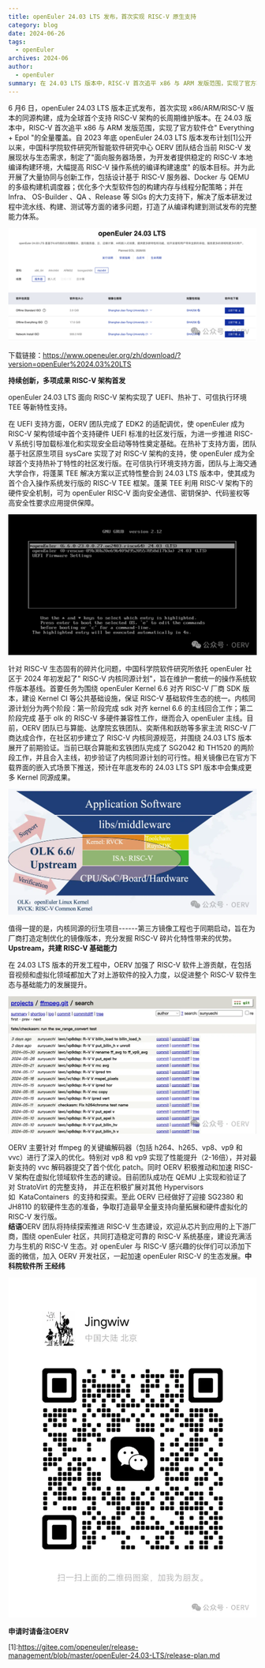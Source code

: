 ```yaml
---
title: openEuler 24.03 LTS 发布，首次实现 RISC-V 原生支持
category: blog
date: 2024-06-26
tags:
  - openEuler
archives: 2024-06
author:
  - openEuler
summary: 在 24.03 LTS 版本中，RISC-V 首次追平 x86 与 ARM 发版范围，实现了官方软件仓"Everything + Epol "的全量覆盖。
---
```



6 月6 日，openEuler 24.03 LTS 版本正式发布，首次实现 x86/ARM/RISC-V
版本的同源构建，成为全球首个支持 RISC-V 架构的长周期维护版本。在 24.03
版本中，RISC-V 首次追平 x86 与 ARM 发版范围，实现了官方软件仓"
Everything + Epol "的全量覆盖。自 2023 年底 openEuler 24.03 LTS
版本发布计划\[1\]公开以来，中国科学院软件研究所智能软件研究中心 OERV
团队结合当前 RISC-V
发展现状与生态需求，制定了"面向服务器场景，为开发者提供稳定的 RISC-V
本地编译构建环境，大幅提高 RISC-V 操作系统的编译构建速度"
的版本目标。并为此开展了大量协同与创新工作，包括设计基于 RISC-V
服务器、Docker 与 QEMU
的多级构建机调度器；优化多个大型软件包的构建内存与线程分配策略；并在
Infra、 OS-Builder 、QA 、Release 等 SIGs
的大力支持下，解决了版本研发过程中流水线、构建、测试等方面的诸多问题，打造了从编译构建到测试发布的完整能力体系。


![image2](./media/image1.png)


下载链接：https://www.openeuler.org/zh/download/?version=openEuler%2024.03%20LTS

**持续创新，多项成果 RISC-V 架构首发**

openEuler 24.03 LTS 面向 RISC-V 架构实现了 UEFI、热补丁、可信执行环境
TEE 等新特性支持。

在 UEFI 支持方面，OERV 团队完成了 EDK2 的适配调优，使 openEuler 成为
RISC-V 架构领域中首个支持硬件 UEFI 标准的社区发行版，为进一步推进 RISC-V
系统引导加载标准化和实现安全启动等特性奠定基础。在热补丁支持方面，团队基于社区原生项目
sysCare 实现了对 RISC-V 架构的支持，使 openEuler
成为全球首个支持热补丁特性的社区发行版。在可信执行环境支持方面，团队与上海交通大学合作，将蓬莱
TEE 解决方案以正式特性整合到 24.03 LTS
版本中，使其成为首个合入操作系统发行版的 RISC-V TEE 框架。蓬莱 TEE 利用
RISC-V 架构下的硬件安全机制，可为 openEuler RISC-V
面向安全通信、密钥保护、代码鉴权等高安全性要求应用提供保障。


![image2](./media/image2.webp)

针对 RISC-V
生态固有的碎片化问题，中国科学院软件研究所依托 openEuler 社区于 2024
年初发起了" RISC-V
内核同源计划"，旨在维护一套统一的操作系统软件版本基线。首要任务为围绕
openEuler Kernel 6.6 对齐 RISC-V 厂商 SDK 版本，建设 Kernel CI
等公共基础设施，保证 RISC-V
基础软件生态的统一。内核同源计划分为两个阶段：第一阶段完成 sdk 对齐
kernel 6.6 的主线回合工作；第二阶段完成 基于 olk 的 RISC-V
多硬件兼容性工作，继而合入 openEuler 主线。目前，OERV
团队已与算能、达摩院玄铁团队、奕斯伟和跃昉等多家主流 RISC-V
厂商达成合作，在社区初步建立了 RISC-V 内核同源规范，并围绕 24.03 LTS
版本展开了前期验证。当前已联合算能和玄铁团队完成了 SG2042 和 TH1520
的两阶段工作，并且合入主线，初步验证了内核同源计划的可行性。相关镜像已在官方下载界面的嵌入式场景下推送，预计在年底发布的
24.03 LTS SP1 版本中会集成更多 Kernel
同源成果。


![image2](./media/image3.webp)

值得一提的是，内核同源的衍生项目------第三方镜像工程也于同期启动，旨在为厂商打造定制优化的镜像版本，充分发掘
RISC-V 碎片化特性带来的优势。\
**Upstream，共建 RISC-V 基础能力**

在 24.03 LTS 版本的开发工程中，OERV 加强了 RISC-V
软件上游贡献，在包括音视频和虚拟化领域都加大了对上游软件的投入力度，以促进整个
RISC-V 软件生态与基础能力的发展提升。


![image2](./media/image4.webp)

OERV 主要针对 ffmpeg 的关键编解码器（包括
h264、h265、vp8、vp9 和 vvc）进行了深入的优化。特别对 vp8 和 vp9
实现了性能提升（2-16倍），并对最新支持的 vvc 解码器提交了首个优化
patch。同时 OERV 积极推动和加速 RISC-V
架构在虚拟化领域软件生态的建设。目前团队成功在 QEMU
上实现和验证了对 StratoVirt 的完整支持， 并正在积极扩展对其他
Hypervisors 如  KataContainers  的支持和探索。至此 OERV 已经做好了迎接
SG2380 和 JH8110
的软硬件生态的准备，争取打造最早全量支持向量拓展和硬件虚拟化的 RISC-V
发行版。\
**结语**OERV 团队将持续探索推进 RISC-V
生态建设，欢迎从芯片到应用的上下游厂商，围绕 openEuler
社区，共同打造稳定可靠的 RISC-V 系统基座，建设充满活力与生机的 RISC-V
生态。对 openEuler 与 RISC-V 感兴趣的伙伴们可以添加下面的微信，加入 OERV
开发社区，一起加速 openEuler RISC-V 的生态发展。**中科院软件所
王经纬**


![image2](./media/image5.webp)

**申请时请备注OERV**

\[1\]:https://gitee.com/openeuler/release-management/blob/master/openEuler-24.03-LTS/release-plan.md
